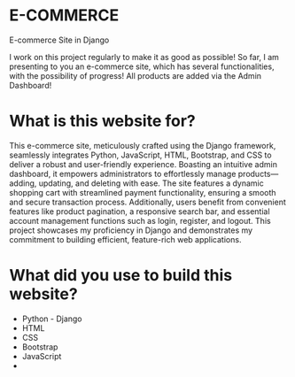 # E-COMMERCE
 E-commerce Site in Django

 I work on this project regularly to make it as good as possible!
 So far, I am presenting to you an e-commerce site, which has several functionalities, with the possibility of progress!
 All products are added via the Admin Dashboard!

# What is this website for?

This e-commerce site, meticulously crafted using the Django framework, seamlessly integrates Python, JavaScript, HTML, Bootstrap, and CSS to deliver a robust and user-friendly experience. Boasting an intuitive admin dashboard, it empowers administrators to effortlessly manage products—adding, updating, and deleting with ease. The site features a dynamic shopping cart with streamlined payment functionality, ensuring a smooth and secure transaction process. Additionally, users benefit from convenient features like product pagination, a responsive search bar, and essential account management functions such as login, register, and logout. This project showcases my proficiency in Django and demonstrates my commitment to building efficient, feature-rich web applications.

 # What did you use to build this website?

- Python - Django
- HTML
- CSS
- Bootstrap
- JavaScript
-
